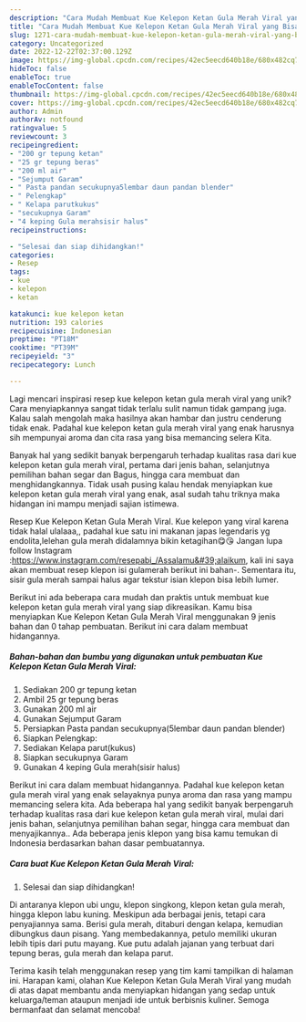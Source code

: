 ```yaml
---
description: "Cara Mudah Membuat Kue Kelepon Ketan Gula Merah Viral yang Bisa Manjain Lidah"
title: "Cara Mudah Membuat Kue Kelepon Ketan Gula Merah Viral yang Bisa Manjain Lidah"
slug: 1271-cara-mudah-membuat-kue-kelepon-ketan-gula-merah-viral-yang-bisa-manjain-lidah
category: Uncategorized
date: 2022-12-22T02:37:00.129Z
image: https://img-global.cpcdn.com/recipes/42ec5eecd640b18e/680x482cq70/kue-kelepon-ketan-gula-merah-viral-foto-resep-utama.jpg
hideToc: false
enableToc: true
enableTocContent: false
thumbnail: https://img-global.cpcdn.com/recipes/42ec5eecd640b18e/680x482cq70/kue-kelepon-ketan-gula-merah-viral-foto-resep-utama.jpg
cover: https://img-global.cpcdn.com/recipes/42ec5eecd640b18e/680x482cq70/kue-kelepon-ketan-gula-merah-viral-foto-resep-utama.jpg
author: Admin
authorAv: notfound
ratingvalue: 5
reviewcount: 3
recipeingredient:
- "200 gr tepung ketan"
- "25 gr tepung beras"
- "200 ml air"
- "Sejumput Garam"
- " Pasta pandan secukupnya5lembar daun pandan blender"
- " Pelengkap"
- " Kelapa parutkukus"
- "secukupnya Garam"
- "4 keping Gula merahsisir halus"
recipeinstructions:

- "Selesai dan siap dihidangkan!"
categories:
- Resep
tags:
- kue
- kelepon
- ketan

katakunci: kue kelepon ketan 
nutrition: 193 calories
recipecuisine: Indonesian
preptime: "PT18M"
cooktime: "PT39M"
recipeyield: "3"
recipecategory: Lunch

---
```





Lagi mencari inspirasi resep kue kelepon ketan gula merah viral yang unik? Cara menyiapkannya sangat tidak terlalu sulit namun tidak gampang juga. Kalau salah mengolah maka hasilnya akan hambar dan justru cenderung tidak enak. Padahal kue kelepon ketan gula merah viral yang enak harusnya sih mempunyai aroma dan cita rasa yang bisa memancing selera Kita.





Banyak hal yang sedikit banyak berpengaruh terhadap kualitas rasa dari kue kelepon ketan gula merah viral, pertama dari jenis bahan, selanjutnya pemilihan bahan segar dan Bagus, hingga cara membuat dan menghidangkannya. Tidak usah pusing kalau hendak menyiapkan kue kelepon ketan gula merah viral yang enak,      asal sudah tahu triknya maka hidangan ini mampu menjadi sajian istimewa.














Resep Kue Kelepon Ketan Gula Merah Viral. Kue kelepon yang viral karena tidak halal ulalaaa,, padahal kue satu ini makanan japas legendaris yg endolita,lelehan gula merah didalamnya bikin ketagihan😋😘 Jangan lupa follow Instagram :https://www.instagram.com/resepabi_/Assalamu&#39;alaikum, kali ini saya akan membuat resep klepon isi gulamerah berikut ini bahan-. Sementara itu, sisir gula merah sampai halus agar tekstur isian klepon bisa lebih lumer.






Berikut ini ada beberapa cara mudah dan praktis untuk membuat kue kelepon ketan gula merah viral yang siap dikreasikan. Kamu bisa menyiapkan Kue Kelepon Ketan Gula Merah Viral menggunakan 9 jenis bahan dan 0 tahap pembuatan. Berikut ini cara dalam membuat hidangannya.

<!--inarticleads1-->

##### Bahan-bahan dan bumbu yang digunakan untuk pembuatan Kue Kelepon Ketan Gula Merah Viral:

1. Sediakan 200 gr tepung ketan
1. Ambil 25 gr tepung beras
1. Gunakan 200 ml air
1. Gunakan Sejumput Garam
1. Persiapkan  Pasta pandan secukupnya(5lembar daun pandan blender)
1. Siapkan  Pelengkap:
1. Sediakan  Kelapa parut(kukus)
1. Siapkan secukupnya Garam
1. Gunakan 4 keping Gula merah(sisir halus)


Berikut ini cara dalam membuat hidangannya. Padahal kue kelepon ketan gula merah viral yang enak selayaknya punya aroma dan rasa yang mampu memancing selera kita. Ada beberapa hal yang sedikit banyak berpengaruh terhadap kualitas rasa dari kue kelepon ketan gula merah viral, mulai dari jenis bahan, selanjutnya pemilihan bahan segar, hingga cara membuat dan menyajikannya.. Ada beberapa jenis klepon yang bisa kamu temukan di Indonesia berdasarkan bahan dasar pembuatannya. 

<!--inarticleads2-->

##### Cara buat Kue Kelepon Ketan Gula Merah Viral:


1. Selesai dan siap dihidangkan!

Di antaranya klepon ubi ungu, klepon singkong, klepon ketan gula merah, hingga klepon labu kuning. Meskipun ada berbagai jenis, tetapi cara penyajiannya sama. Berisi gula merah, ditaburi dengan kelapa, kemudian dibungkus daun pisang. Yang membedakannya, petulo memiliki ukuran lebih tipis dari putu mayang. Kue putu adalah jajanan yang terbuat dari tepung beras, gula merah dan kelapa parut. 

Terima kasih telah menggunakan resep yang tim kami tampilkan di halaman ini. Harapan kami, olahan Kue Kelepon Ketan Gula Merah Viral yang mudah di atas dapat membantu anda menyiapkan hidangan yang sedap untuk keluarga/teman ataupun menjadi ide untuk berbisnis kuliner. Semoga bermanfaat dan selamat mencoba!
